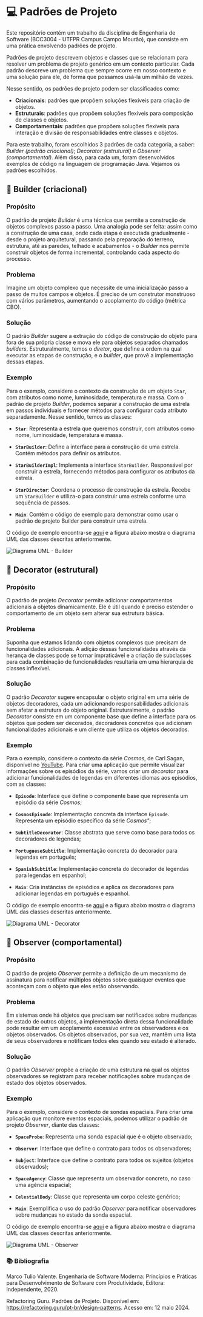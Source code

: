 # 💻 Padrões de Projeto
Este repositório contém um trabalho da disciplina de Engenharia de Software (BCC3004 - UTFPR Campus Campo Mourão), que consiste em uma prática envolvendo padrões de projeto.

Padrões de projeto descrevem objetos e classes que se relacionam para resolver um problema de projeto genérico em um contexto particular. Cada padrão descreve um problema que sempre ocorre em nosso contexto e uma solução para ele, de forma que possamos usá-la um milhão de vezes.

Nesse sentido, os padrões de projeto podem ser classificados como:

- **Criacionais**: padrões que propõem soluções flexíveis para criação de objetos.
- **Estruturais**: padrões que propõem soluções flexíveis para composição de classes e objetos.
- **Comportamentais**: padrões que propõem soluções flexíveis para interação e divisão de responsabilidades entre classes e objetos.

Para este trabalho, foram escolhidos 3 padrões de cada categoria, a saber: *Builder (padrão criacional)*; *Decorator (estrutural)* e *Observer (comportamental)*. Além disso, para cada um, foram desenvolvidos exemplos de código na linguagem de programação Java. Vejamos os padrões escolhidos.

## 📝 Builder (criacional)
### Propósito
O padrão de projeto *Builder* é uma técnica que permite a construção de objetos complexos passo a passo. Uma analogia pode ser feita: assim como a construção de uma casa, onde cada etapa é executada gradualmente - desde o projeto arquitetural, passando pela preparação do terreno, estrutura, até as paredes, telhado e acabamentos - o *Builder* nos permite construir objetos de forma incremental, controlando cada aspecto do processo.

### Problema
Imagine um objeto complexo que necessite de uma inicialização passo a passo de muitos campos e objetos. É preciso de um construtor monstruoso com vários parâmetros, aumentando o acoplamento do código (métrica CBO).

### Solução
O padrão *Builder* sugere a extração do código de construção do objeto para fora de sua própria classe e mova ele para objetos separados chamados *builders*. Estruturalmente, temos o *diretor*, que define a ordem na qual executar as etapas de construção, e o *builder*, que provê a implementação dessas etapas.

### Exemplo
Para o exemplo, considere o contexto da construção de um objeto `Star`, com atributos como nome, luminosidade, temperatura e massa. Com o padrão de projeto *Builder*, podemos separar a construção de uma estrela em passos individuais e fornecer métodos para configurar cada atributo separadamente. Nesse sentido, temos as classes:

- **`Star`**: Representa a estrela que queremos construir, com atributos como nome, luminosidade, temperatura e massa.

- **`StarBuilder`**: Define a interface para a construção de uma estrela. Contém métodos para definir os atributos.

- **`StarBuilderImpl`**: Implementa a interface `StarBuilder`. Responsável por construir a estrela, fornecendo métodos para configurar os atributos da estrela.

- **`StarDirector`**: Coordena o processo de construção da estrela. Recebe um `StarBuilder` e utiliza-o para construir uma estrela conforme uma sequência de passos.

- **`Main`**: Contém o código de exemplo para demonstrar como usar o padrão de projeto Builder para construir uma estrela.

O código de exemplo encontra-se [aqui](https://github.com/anacarlaquallio/padroes-projeto/tree/main/builder) e a figura abaixo mostra o diagrama UML das classes descritas anteriormente.

![Diagrama UML - Builder](builder/diagrama-builder.png)

## 📝 Decorator (estrutural)

### Propósito
O padrão de projeto *Decorator* permite adicionar comportamentos adicionais a objetos dinamicamente. Ele é útil quando é preciso estender o comportamento de um objeto sem alterar sua estrutura básica.

### Problema
Suponha que estamos lidando com objetos complexos que precisam de funcionalidades adicionais. A adição dessas funcionalidades através da herança de classes pode se tornar impraticável e a criação de subclasses para cada combinação de funcionalidades resultaria em uma hierarquia de classes inflexível. 

### Solução
O padrão *Decorator* sugere encapsular o objeto original em uma série de objetos decoradores, cada um adicionando responsabilidades adicionais sem afetar a estrutura do objeto original. Estruturalmente, o padrão *Decorator* consiste em um componente base que define a interface para os objetos que podem ser decorados, decoradores concretos que adicionam funcionalidades adicionais e um cliente que utiliza os objetos decorados.

### Exemplo
Para o exemplo, considere o contexto da série *Cosmos*, de Carl Sagan, disponível no [YouTube](https://youtube.com/playlist?list=PLWTsw1mh-VO-MONi88PiY6KstvIxw0Hcj&si=UXhOzgKUKpN_tTyq). Para criar uma aplicação que permite visualizar informações sobre os episódios da série, vamos criar um *decorator* para adicionar funcionalidades de legendas em diferentes idiomas aos episódios, com as classes:

- **`Episode`**: Interface que define o componente base que representa um episódio da série *Cosmos*;

- **`CosmosEpisode`**: Implementação concreta da interface `Episode`. Representa um episódio específico da série *Cosmos"*;

- **`SubtitleDecorator`**: Classe abstrata que serve como base para todos os decoradores de legendas;

- **`PortugueseSubtitle`**: Implementação concreta do decorador para legendas em português;

- **`SpanishSubtitle`**: Implementação concreta do decorador de legendas para legendas em espanhol;

- **`Main`**: Cria instâncias de episódios e aplica os decoradores para adicionar legendas em português e espanhol.

O código de exemplo encontra-se [aqui](https://github.com/anacarlaquallio/padroes-projeto/tree/main/decorator) e a figura abaixo mostra o diagrama UML das classes descritas anteriormente.

![Diagrama UML - Decorator](decorator/diagrama-decorator.png)

## 📝 Observer (comportamental)

### Propósito
O padrão de projeto *Observer* permite a definição de um mecanismo de assinatura para notificar múltiplos objetos sobre quaisquer eventos que aconteçam com o objeto que eles estão observando.

### Problema
Em sistemas onde há objetos que precisam ser notificados sobre mudanças de estado de outros objetos, a implementação direta dessa funcionalidade pode resultar em um acoplamento excessivo entre os observadores e os objetos observados. Os objetos observados, por sua vez, mantêm uma lista de seus observadores e notificam todos eles quando seu estado é alterado.

### Solução
O padrão *Observer* propõe a criação de uma estrutura na qual os objetos observadores se registram para receber notificações sobre mudanças de estado dos objetos observados.

### Exemplo
Para o exemplo, considere o contexto de sondas espaciais. Para criar uma aplicação que monitore eventos espaciais, podemos utilizar o padrão de projeto *Observer*, diante das classes:

- **`SpaceProbe`**: Representa uma sonda espacial que é o objeto observado;

- **`Observer`**: Interface que define o contrato para todos os observadores;

- **`Subject`**: Interface que define o contrato para todos os sujeitos (objetos observados);

- **`SpaceAgency`**: Classe que representa um observador concreto, no caso uma agência espacial;

- **`CelestialBody`**: Classe que representa um corpo celeste genérico;

- **`Main`**: Exemplifica o uso do padrão *Observer* para notificar observadores sobre mudanças no estado da sonda espacial.

O código de exemplo encontra-se [aqui](https://github.com/anacarlaquallio/padroes-projeto/tree/main/observer) e a figura abaixo mostra o diagrama UML das classes descritas anteriormente.

![Diagrama UML - Observer](observer/diagrama-observer.png)

### 📚 Bibliografia

Marco Tulio Valente. Engenharia de Software Moderna: Princípios e Práticas para Desenvolvimento de Software com Produtividade, Editora: Independente, 2020.

Refactoring Guru. Padrões de Projeto. Disponível em: https://refactoring.guru/pt-br/design-patterns. Acesso em: 12 maio 2024.